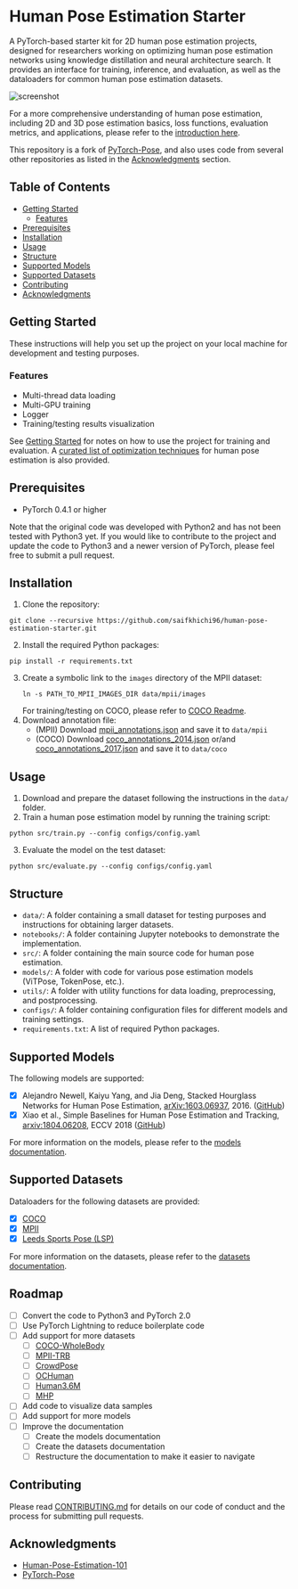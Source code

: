 # Human Pose Estimation Starter
A PyTorch-based starter kit for 2D human pose estimation projects, designed for researchers working on optimizing human pose estimation networks using knowledge distillation and neural architecture search. It provides an interface for training, inference, and evaluation, as well as the dataloaders for common human pose estimation datasets.

![screenshot](./docs/screenshot.png)

For a more comprehensive understanding of human pose estimation, including 2D and 3D pose estimation basics, loss functions, evaluation metrics, and applications, please refer to the [introduction here](BASICS.md).

This repository is a fork of [PyTorch-Pose](https://github.com/bearpaw/pytorch-pose), and also uses code from several other repositories as listed in the [Acknowledgments](#acknowledgments) section.

## Table of Contents
- [Getting Started](#getting-started)
  - [Features](#features)
- [Prerequisites](#prerequisites)
- [Installation](#installation)
- [Usage](#usage)
- [Structure](#structure)
- [Supported Models](#supported-models)
- [Supported Datasets](#supported-datasets)
- [Contributing](#contributing)
- [Acknowledgments](#acknowledgments)

## Getting Started
These instructions will help you set up the project on your local machine for development and testing purposes.

### Features
- Multi-thread data loading
- Multi-GPU training
- Logger
- Training/testing results visualization

See [Getting Started](docs/GETTING_STARTED.md) for notes on how to use the project for training and evaluation. A [curated list of optimization techniques](docs/OPTIMIZATION.md) for human pose estimation is also provided.

## Prerequisites
- PyTorch 0.4.1 or higher

Note that the original code was developed with Python2 and has not been tested with Python3 yet. If you would like to contribute to the project and update the code to Python3 and a newer version of PyTorch, please feel free to submit a pull request.

## Installation
1. Clone the repository:
```
git clone --recursive https://github.com/saifkhichi96/human-pose-estimation-starter.git
```
2. Install the required Python packages:
```
pip install -r requirements.txt
```
3. Create a symbolic link to the `images` directory of the MPII dataset:
   ```
   ln -s PATH_TO_MPII_IMAGES_DIR data/mpii/images
   ```
   For training/testing on COCO, please refer to [COCO Readme](data/coco/README.md).
4. Download annotation file:
    * (MPII) Download [mpii_annotations.json](https://drive.google.com/open?id=1mQrH_yVHeB93rzCfyq5kC9ZYTwZeMsMm) and save it to `data/mpii`
    * (COCO) Download [coco_annotations_2014.json](https://drive.google.com/open?id=1jrxis4ujrLlkwoD2GOdv3PGzygpQ04k7) or/and [coco_annotations_2017.json](https://drive.google.com/open?id=1YuzpScAfzemwZqUuZBrbBZdoplXEqUse) and save it to `data/coco`

## Usage
1. Download and prepare the dataset following the instructions in the `data/` folder.
2. Train a human pose estimation model by running the training script:
```
python src/train.py --config configs/config.yaml
```
3. Evaluate the model on the test dataset:
```
python src/evaluate.py --config configs/config.yaml
```

## Structure
- `data/`: A folder containing a small dataset for testing purposes and instructions for obtaining larger datasets.
- `notebooks/`: A folder containing Jupyter notebooks to demonstrate the implementation.
- `src/`: A folder containing the main source code for human pose estimation.
- `models/`: A folder with code for various pose estimation models (ViTPose, TokenPose, etc.).
- `utils/`: A folder with utility functions for data loading, preprocessing, and postprocessing.
- `configs/`: A folder containing configuration files for different models and training settings.
- `requirements.txt`: A list of required Python packages.

## Supported Models
The following models are supported:
- [x] Alejandro Newell, Kaiyu Yang, and Jia Deng, Stacked Hourglass Networks for Human Pose Estimation, [arXiv:1603.06937](http://arxiv.org/abs/1603.06937), 2016. ([GitHub](https://github.com/princeton-vl/pose-hg-train))
- [x] Xiao et al., Simple Baselines for Human Pose Estimation and Tracking, [arxiv:1804.06208](https://arxiv.org/abs/1804.06208), ECCV 2018 ([GitHub](https://github.com/Microsoft/human-pose-estimation.pytorch))

For more information on the models, please refer to the [models documentation](docs/MODELS.md).

## Supported Datasets
Dataloaders for the following datasets are provided:
- [x] [COCO](http://cocodataset.org/#keypoints-challenge2017)
- [x] [MPII](http://human-pose.mpi-inf.mpg.de)
- [x] [Leeds Sports Pose (LSP)](http://sam.johnson.io/research/lsp.html)

For more information on the datasets, please refer to the [datasets documentation](docs/DATASETS.md).

## Roadmap
- [ ] Convert the code to Python3 and PyTorch 2.0
- [ ] Use PyTorch Lightning to reduce boilerplate code
- [ ] Add support for more datasets
  - [ ] [COCO-WholeBody](https://github.com/jin-s13/COCO-WholeBody)
  - [ ] [MPII-TRB](https://github.com/kennymckormick/Triplet-Representation-of-human-Body)
  - [ ] [CrowdPose](https://github.com/Jeff-sjtu/CrowdPose)
  - [ ] [OCHuman](https://github.com/liruilong940607/OCHumanApi)
  - [ ] [Human3.6M](http://vision.imar.ro/human3.6m/description.php)
  - [ ] [MHP](https://lv-mhp.github.io/dataset)
- [ ] Add code to visualize data samples
- [ ] Add support for more models
- [ ] Improve the documentation
  - [ ] Create the models documentation
  - [ ] Create the datasets documentation
  - [ ] Restructure the documentation to make it easier to navigate

## Contributing
Please read [CONTRIBUTING.md](CONTRIBUTING.md) for details on our code of conduct and the process for submitting pull requests.

## Acknowledgments
- [Human-Pose-Estimation-101](https://github.com/cbsudux/Human-Pose-Estimation)
- [PyTorch-Pose](https://github.com/bearpaw/pytorch-pose)
